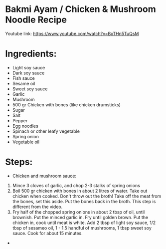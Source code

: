 # Bakmi Ayam / Chicken & Mushroom Noodle Recipe
Youtube link: https://www.youtube.com/watch?v=BxTHn5TuQsM

# Ingredients:
* Light soy sauce
* Dark soy sauce
* Fish sauce
* Sesame oil
* Sweet soy sauce
* Garlic
* Mushroom
* 500 gr Chicken with bones (like chicken drumsticks)
* Sugar
* Salt
* Pepper
* Egg noodles
* Spinach or other leafy vegetable
* Spring onion
* Vegetable oil

# Steps:

* Chicken and mushroom sauce:
1. Mince 3 cloves of garlic, and chop 2-3 stalks of spring onions
2. Boil 500 gr chicken with bones in about 2 litres of water. Take out chicken when cooked. Don't throw out the broth! Take off the meat from the bones, set this aside. Put the bones back in the broth. This step is different from the video.
3. Fry half of the chopped spring onions in about 2 tbsp of oil, until brownish. Put the minced garlic in. Fry until golden brown. Put the chicken in, cook until meat is white. Add 2 tbsp of light soy sauce, 1/2 tbsp of sesameo oil, 1 - 1.5 handful of mushrooms, 1 tbsp sweet soy sauce. Cook for about 15 minutes.

* 
